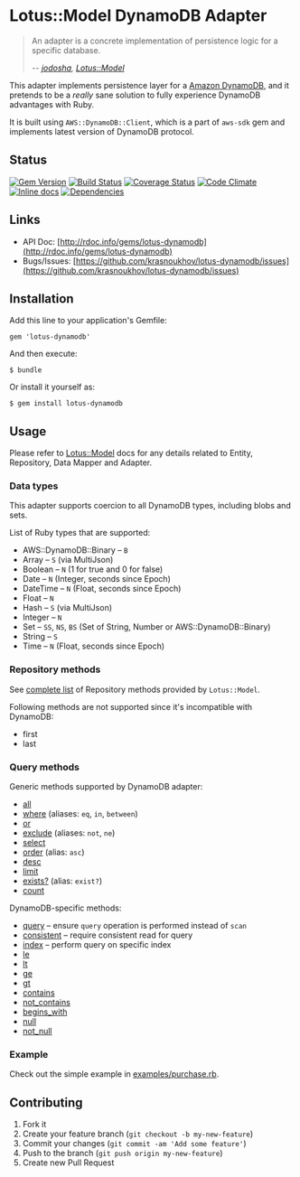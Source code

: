 # Lotus::Model DynamoDB Adapter

> An adapter is a concrete implementation of persistence logic for a specific
> database.
>
> -- <cite>[jodosha](https://github.com/jodosha), [Lotus::Model](https://github.com/lotus/model)</cite>

This adapter implements persistence layer for a [Amazon DynamoDB](https://aws.amazon.com/dynamodb/),
and it pretends to be a _really_ sane solution to fully experience DynamoDB advantages with Ruby.

It is built using ```AWS::DynamoDB::Client```, which is a part of ```aws-sdk``` gem and implements latest version of DynamoDB protocol.

## Status

[![Gem Version](https://badge.fury.io/rb/lotus-dynamodb.svg)](http://badge.fury.io/rb/lotus-dynamodb)
[![Build Status](https://secure.travis-ci.org/krasnoukhov/lotus-dynamodb.svg?branch=master)](http://travis-ci.org/krasnoukhov/lotus-dynamodb?branch=master)
[![Coverage Status](https://img.shields.io/coveralls/krasnoukhov/lotus-dynamodb.svg)](https://coveralls.io/r/krasnoukhov/lotus-dynamodb?branch=master)
[![Code Climate](https://img.shields.io/codeclimate/github/krasnoukhov/lotus-dynamodb.svg)](https://codeclimate.com/github/krasnoukhov/lotus-dynamodb)
[![Inline docs](http://inch-ci.org/github/krasnoukhov/lotus-dynamodb.svg)](http://inch-ci.org/github/krasnoukhov/lotus-dynamodb)
[![Dependencies](https://gemnasium.com/krasnoukhov/lotus-dynamodb.svg)](https://gemnasium.com/krasnoukhov/lotus-dynamodb)

## Links

* API Doc: [http://rdoc.info/gems/lotus-dynamodb](http://rdoc.info/gems/lotus-dynamodb)
* Bugs/Issues: [https://github.com/krasnoukhov/lotus-dynamodb/issues](https://github.com/krasnoukhov/lotus-dynamodb/issues)

## Installation

Add this line to your application's Gemfile:

    gem 'lotus-dynamodb'

And then execute:

    $ bundle

Or install it yourself as:

    $ gem install lotus-dynamodb

## Usage

Please refer to [Lotus::Model](https://github.com/lotus/model#usage) docs for any details related to Entity, Repository, Data Mapper and Adapter.

### Data types

This adapter supports coercion to all DynamoDB types, including blobs and sets.

List of Ruby types that are supported:

* AWS::DynamoDB::Binary – ```B```
* Array – ```S``` (via MultiJson)
* Boolean – ```N``` (1 for true and 0 for false)
* Date – ```N``` (Integer, seconds since Epoch)
* DateTime – ```N``` (Float, seconds since Epoch)
* Float – ```N```
* Hash – ```S``` (via MultiJson)
* Integer – ```N```
* Set – ```SS```, ```NS```, ```BS``` (Set of String, Number or AWS::DynamoDB::Binary)
* String – ```S```
* Time – ```N``` (Float, seconds since Epoch)

### Repository methods

See [complete list](https://github.com/lotus/model#repositories) of Repository methods provided by ```Lotus::Model```.

Following methods are not supported since it's incompatible with DynamoDB:

* first
* last

### Query methods

Generic methods supported by DynamoDB adapter:

* [all](http://rdoc.info/gems/lotus-dynamodb/Lotus/Model/Adapters/Dynamodb/Query#all-instance_method)
* [where](http://rdoc.info/gems/lotus-dynamodb/Lotus/Model/Adapters/Dynamodb/Query#where-instance_method) (aliases: ```eq```, ```in```, ```between```)
* [or](http://rdoc.info/gems/lotus-dynamodb/Lotus/Model/Adapters/Dynamodb/Query#or-instance_method)
* [exclude](http://rdoc.info/gems/lotus-dynamodb/Lotus/Model/Adapters/Dynamodb/Query#exclude-instance_method) (aliases: ```not```, ```ne```)
* [select](http://rdoc.info/gems/lotus-dynamodb/Lotus/Model/Adapters/Dynamodb/Query#select-instance_method)
* [order](http://rdoc.info/gems/lotus-dynamodb/Lotus/Model/Adapters/Dynamodb/Query#order-instance_method) (alias: ```asc```)
* [desc](http://rdoc.info/gems/lotus-dynamodb/Lotus/Model/Adapters/Dynamodb/Query#desc-instance_method)
* [limit](http://rdoc.info/gems/lotus-dynamodb/Lotus/Model/Adapters/Dynamodb/Query#limit-instance_method)
* [exists?](http://rdoc.info/gems/lotus-dynamodb/Lotus/Model/Adapters/Dynamodb/Query#exist%3F-instance_method) (alias: ```exist?```)
* [count](http://rdoc.info/gems/lotus-dynamodb/Lotus/Model/Adapters/Dynamodb/Query#count-instance_method)

DynamoDB-specific methods:

* [query](http://rdoc.info/gems/lotus-dynamodb/Lotus/Model/Adapters/Dynamodb/Query#query-instance_method) – ensure ```query``` operation is performed instead of ```scan```
* [consistent](http://rdoc.info/gems/lotus-dynamodb/Lotus/Model/Adapters/Dynamodb/Query#consistent-instance_method) – require consistent read for query
* [index](http://rdoc.info/gems/lotus-dynamodb/Lotus/Model/Adapters/Dynamodb/Query#index-instance_method) – perform query on specific index
* [le](http://rdoc.info/gems/lotus-dynamodb/Lotus/Model/Adapters/Dynamodb/Query#le-instance_method)
* [lt](http://rdoc.info/gems/lotus-dynamodb/Lotus/Model/Adapters/Dynamodb/Query#lt-instance_method)
* [ge](http://rdoc.info/gems/lotus-dynamodb/Lotus/Model/Adapters/Dynamodb/Query#ge-instance_method)
* [gt](http://rdoc.info/gems/lotus-dynamodb/Lotus/Model/Adapters/Dynamodb/Query#gt-instance_method)
* [contains](http://rdoc.info/gems/lotus-dynamodb/Lotus/Model/Adapters/Dynamodb/Query#contains-instance_method)
* [not_contains](http://rdoc.info/gems/lotus-dynamodb/Lotus/Model/Adapters/Dynamodb/Query#not_contains-instance_method)
* [begins_with](http://rdoc.info/gems/lotus-dynamodb/Lotus/Model/Adapters/Dynamodb/Query#begins_with-instance_method)
* [null](http://rdoc.info/gems/lotus-dynamodb/Lotus/Model/Adapters/Dynamodb/Query#null-instance_method)
* [not_null](http://rdoc.info/gems/lotus-dynamodb/Lotus/Model/Adapters/Dynamodb/Query#not_null-instance_method)

### Example

Check out the simple example in [examples/purchase.rb](examples/purchase.rb).

## Contributing

1. Fork it
2. Create your feature branch (`git checkout -b my-new-feature`)
3. Commit your changes (`git commit -am 'Add some feature'`)
4. Push to the branch (`git push origin my-new-feature`)
5. Create new Pull Request
